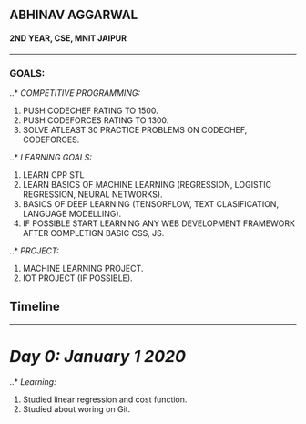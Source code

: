 ## ABHINAV AGGARWAL
#### 2ND YEAR, CSE, MNIT JAIPUR
---
### GOALS:
..* *COMPETITIVE PROGRAMMING:*
1. PUSH CODECHEF RATING TO 1500.
2. PUSH CODEFORCES RATING TO 1300.
3. SOLVE ATLEAST 30 PRACTICE PROBLEMS ON CODECHEF, CODEFORCES.

..* *LEARNING GOALS:*
1. LEARN CPP STL
2. LEARN BASICS OF MACHINE LEARNING (REGRESSION, LOGISTIC REGRESSION, NEURAL NETWORKS).
3. BASICS OF DEEP LEARNING (TENSORFLOW, TEXT CLASIFICATION, LANGUAGE MODELLING).
4. IF POSSIBLE START LEARNING ANY WEB DEVELOPMENT FRAMEWORK AFTER COMPLETIGN BASIC CSS, JS.

..* *PROJECT:*
1. MACHINE LEARNING PROJECT.
2. IOT PROJECT (IF POSSIBLE).


## Timeline
---
# *Day 0: January 1 2020*
..* *Learning:*
1. Studied linear regression and cost function.
2. Studied about woring on Git.



